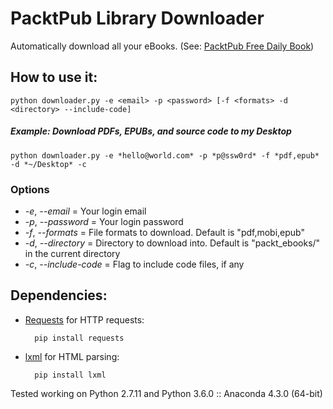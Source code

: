 # PacktPub Library Downloader

Automatically download all your eBooks. (See: [PacktPub Free Daily Book](https://www.packtpub.com/packt/offers/free-learning))


## How to use it:
	python downloader.py -e <email> -p <password> [-f <formats> -d <directory> --include-code]

##### Example: Download PDFs, EPUBs, and source code to my Desktop
	python downloader.py -e *hello@world.com* -p *p@ssw0rd* -f *pdf,epub* -d *~/Desktop* -c

### Options
- *-e*, *--email* = Your login email
- *-p*, *--password* = Your login password
- *-f*, *--formats* = File formats to download. Default is "pdf,mobi,epub"
- *-d*, *--directory* = Directory to download into. Default is "packt_ebooks/" in the current directory
- *-c*, *--include-code* = Flag to include code files, if any

## Dependencies:


* [Requests](http://docs.python-requests.org/en/latest/) for HTTP requests:

		pip install requests
	
* [lxml](http://lxml.de/) for HTML parsing:

		pip install lxml

Tested working on Python 2.7.11 and Python 3.6.0 :: Anaconda 4.3.0 (64-bit)
